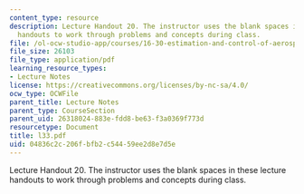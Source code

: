 ```yaml
---
content_type: resource
description: Lecture Handout 20. The instructor uses the blank spaces in these lecture
  handouts to work through problems and concepts during class.
file: /ol-ocw-studio-app/courses/16-30-estimation-and-control-of-aerospace-systems-spring-2004/04836c2c206fbfb2c54459ee2d8e7d5e_l33.pdf
file_size: 26103
file_type: application/pdf
learning_resource_types:
- Lecture Notes
license: https://creativecommons.org/licenses/by-nc-sa/4.0/
ocw_type: OCWFile
parent_title: Lecture Notes
parent_type: CourseSection
parent_uid: 26318024-883e-fdd8-be63-f3a0369f773d
resourcetype: Document
title: l33.pdf
uid: 04836c2c-206f-bfb2-c544-59ee2d8e7d5e
---
```

Lecture Handout 20. The instructor uses the blank spaces in these lecture handouts to work through problems and concepts during class.